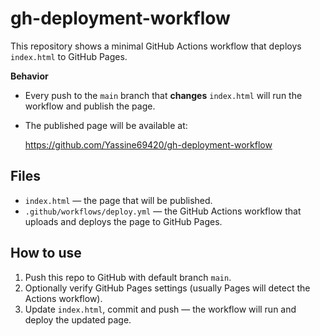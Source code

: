# gh-deployment-workflow

This repository shows a minimal GitHub Actions workflow that deploys `index.html` to GitHub Pages.

**Behavior**
- Every push to the `main` branch that **changes** `index.html` will run the workflow and publish the page.
- The published page will be available at:

  https://github.com/Yassine69420/gh-deployment-workflow



## Files
- `index.html` — the page that will be published.
- `.github/workflows/deploy.yml` — the GitHub Actions workflow that uploads and deploys the page to GitHub Pages.

## How to use
1. Push this repo to GitHub with default branch `main`.
2. Optionally verify GitHub Pages settings (usually Pages will detect the Actions workflow).
3. Update `index.html`, commit and push — the workflow will run and deploy the updated page.
